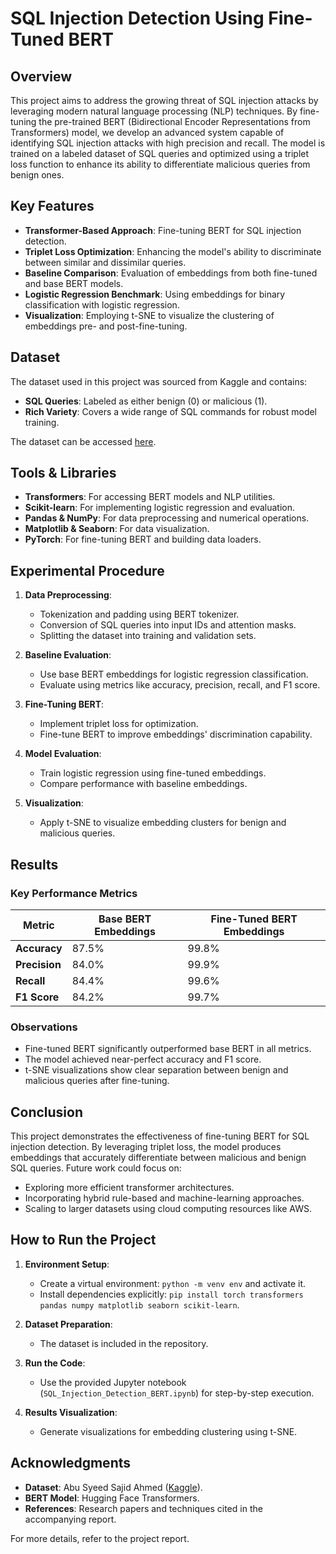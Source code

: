 # SQL Injection Detection Using Fine-Tuned BERT

## Overview

This project aims to address the growing threat of SQL injection attacks by leveraging modern natural language processing (NLP) techniques. By fine-tuning the pre-trained BERT (Bidirectional Encoder Representations from Transformers) model, we develop an advanced system capable of identifying SQL injection attacks with high precision and recall. The model is trained on a labeled dataset of SQL queries and optimized using a triplet loss function to enhance its ability to differentiate malicious queries from benign ones.

## Key Features

- **Transformer-Based Approach**: Fine-tuning BERT for SQL injection detection.
- **Triplet Loss Optimization**: Enhancing the model's ability to discriminate between similar and dissimilar queries.
- **Baseline Comparison**: Evaluation of embeddings from both fine-tuned and base BERT models.
- **Logistic Regression Benchmark**: Using embeddings for binary classification with logistic regression.
- **Visualization**: Employing t-SNE to visualize the clustering of embeddings pre- and post-fine-tuning.

## Dataset

The dataset used in this project was sourced from Kaggle and contains:

- **SQL Queries**: Labeled as either benign (0) or malicious (1).
- **Rich Variety**: Covers a wide range of SQL commands for robust model training.

The dataset can be accessed [here](https://www.kaggle.com/datasets/sajid576/sql-injection-dataset/data).

## Tools & Libraries

- **Transformers**: For accessing BERT models and NLP utilities.
- **Scikit-learn**: For implementing logistic regression and evaluation.
- **Pandas & NumPy**: For data preprocessing and numerical operations.
- **Matplotlib & Seaborn**: For data visualization.
- **PyTorch**: For fine-tuning BERT and building data loaders.

## Experimental Procedure

1. **Data Preprocessing**:

   - Tokenization and padding using BERT tokenizer.
   - Conversion of SQL queries into input IDs and attention masks.
   - Splitting the dataset into training and validation sets.

2. **Baseline Evaluation**:

   - Use base BERT embeddings for logistic regression classification.
   - Evaluate using metrics like accuracy, precision, recall, and F1 score.

3. **Fine-Tuning BERT**:

   - Implement triplet loss for optimization.
   - Fine-tune BERT to improve embeddings' discrimination capability.

4. **Model Evaluation**:

   - Train logistic regression using fine-tuned embeddings.
   - Compare performance with baseline embeddings.

5. **Visualization**:
   - Apply t-SNE to visualize embedding clusters for benign and malicious queries.

## Results

### Key Performance Metrics

| Metric        | Base BERT Embeddings | Fine-Tuned BERT Embeddings |
| ------------- | -------------------- | -------------------------- |
| **Accuracy**  | 87.5%                | 99.8%                      |
| **Precision** | 84.0%                | 99.9%                      |
| **Recall**    | 84.4%                | 99.6%                      |
| **F1 Score**  | 84.2%                | 99.7%                      |

### Observations

- Fine-tuned BERT significantly outperformed base BERT in all metrics.
- The model achieved near-perfect accuracy and F1 score.
- t-SNE visualizations show clear separation between benign and malicious queries after fine-tuning.

## Conclusion

This project demonstrates the effectiveness of fine-tuning BERT for SQL injection detection. By leveraging triplet loss, the model produces embeddings that accurately differentiate between malicious and benign SQL queries. Future work could focus on:

- Exploring more efficient transformer architectures.
- Incorporating hybrid rule-based and machine-learning approaches.
- Scaling to larger datasets using cloud computing resources like AWS.

## How to Run the Project

1. **Environment Setup**:

   - Create a virtual environment: `python -m venv env` and activate it.
   - Install dependencies explicitly: `pip install torch transformers pandas numpy matplotlib seaborn scikit-learn`.

2. **Dataset Preparation**:

   - The dataset is included in the repository.

3. **Run the Code**:

   - Use the provided Jupyter notebook (`SQL_Injection_Detection_BERT.ipynb`) for step-by-step execution.

4. **Results Visualization**:
   - Generate visualizations for embedding clustering using t-SNE.

## Acknowledgments

- **Dataset**: Abu Syeed Sajid Ahmed ([Kaggle](https://www.kaggle.com/datasets/sajid576/sql-injection-dataset/data)).
- **BERT Model**: Hugging Face Transformers.
- **References**: Research papers and techniques cited in the accompanying report.

For more details, refer to the project report.
